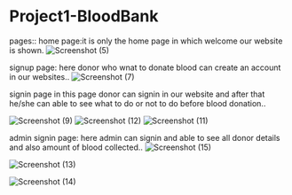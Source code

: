 # Project1-BloodBank
pages::
home page:it is only the home page in which welcome our website is shown.
![Screenshot (5)](https://github.com/Dhanada-Panda/Project1-BloodBank-/assets/130206432/d8120113-c038-47c0-aef5-3d37d75da85b)



signup page: here donor who wnat to donate blood can create an account in our websites..
![Screenshot (7)](https://github.com/Dhanada-Panda/Project1-BloodBank-/assets/130206432/8f844c2a-6938-4faa-a281-6d7d3681a66f)

signin page in this page donor can signin in our website and after that he/she can able to see what to do or not to do before blood
donation..

![Screenshot (9)](https://github.com/Dhanada-Panda/Project1-BloodBank-/assets/130206432/7fb598df-65ff-4f60-bcc6-41c788956fb3)
![Screenshot (12)](https://github.com/Dhanada-Panda/Project1-BloodBank-/assets/130206432/9b16cdca-4d04-4086-af8d-20d705b4e15b)
![Screenshot (11)](https://github.com/Dhanada-Panda/Project1-BloodBank-/assets/130206432/31df1e93-34e7-438c-abcb-5ec9d33ab5fa)


admin signin page: here admin can signin and able to see all donor details and also amount of blood collected..
![Screenshot (15)](https://github.com/Dhanada-Panda/Project1-BloodBank-/assets/130206432/87f2605f-5fbb-4091-88ad-981decce0480)

![Screenshot (13)](https://github.com/Dhanada-Panda/Project1-BloodBank-/assets/130206432/a8af1b51-8ec0-4ca8-bea4-e0a4cfb449d1)


![Screenshot (14)](https://github.com/Dhanada-Panda/Project1-BloodBank-/assets/130206432/21e0ac63-5190-4069-944a-af5025ec2cde)

